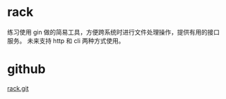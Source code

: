 # rack
练习使用 gin 做的简易工具，方便跨系统时进行文件处理操作，提供有用的接口服务。
未来支持 http 和 cli 两种方式使用。

# github

[rack.git](https://github.com/fimreal/rack)